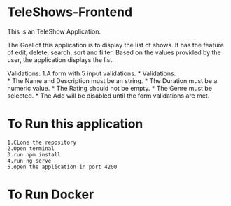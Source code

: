 # TeleShows-Frontend
This is an TeleShow Application.

The Goal of this application is to display the list of shows.
It has the feature of edit, delete, search, sort and filter.
Based on the values provided by the user, the application displays the list.

Validations:
	1.A form with 5 input validations.
	* Validations:	
    		* The Name and Description must be an string.
    		* The Duration must be a numeric value.
    		* The Rating should not be empty.
    		* The Genre must be selected.
    		* The Add will be disabled until the form validations are met. 	

 # To Run this application
   	1.CLone the repository
    2.Open terminal
    3.run npm install
    4.run ng serve
    5.open the application in port 4200
    
 # To Run Docker
  
